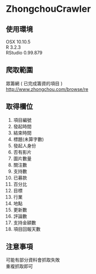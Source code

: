 # ZhongchouCrawler

## 使用環境
OSX 10.10.5
<br>
R 3.2.3
<br>
RStudio 0.99.879


## 爬取範圍
眾籌網 ( 已完成籌資的項目 )
<br>
http://www.zhongchou.com/browse/re


## 取得欄位
1. 項目編號
2. 發起時間
3. 結束時間
4. 標題(未算字數)
5. 發起人身份
6. 否有影片
7. 圖片數量
8. 關注數
9. 支持數
10. 已募款
11. 百分比
12. 目標
13. 行業
14. 地點
15. 更新數
16. 評論數
17. 支持金額數
18. 項目回報天數


## 注意事項
可能有部分資料會抓取失敗
<br>
重複抓取即可